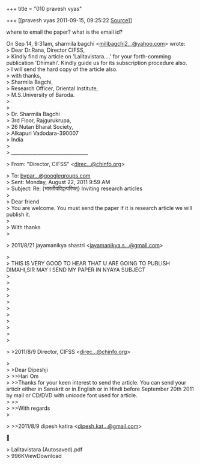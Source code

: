 +++
title = "010 pravesh vyas"

+++
[[pravesh vyas	2011-09-15, 09:25:22 [Source](https://groups.google.com/g/bvparishat/c/7mJekriHl6Y)]]



where to email the paper? what is the email id?

On Sep 14, 9:31am, sharmila bagchi \<[milibagchi2...@yahoo.com]()\> wrote:  
\> Dear Dr.Rana, Director CIFSS,  
\> Kindly find my article on 'Lalitavistara....' for your forth-comming publication 'Dhimahi'. Kindly guide us for its subscription procedure also.  
\> I will send the hard copy of the article also.  
\> with thanks,  
\> Sharmila Bagchi,  
\> Research Officer, Oriental Institute,  
\> M.S.University of Baroda.  
\>  
\>   
\> Dr. Sharmila Bagchi  
\> 3rd Floor, Rajgurukrupa,  
\> 26 Nutan Bharat Society,  
\> Alkapuri Vadodara-390007  
\> India  
\>  
\> \_\_\_\_\_\_\_\_\_\_\_\_\_\_\_\_\_\_\_\_\_\_\_\_\_\_\_\_\_\_\_\_  

\> From: "Director, CIFSS" \<[direc...@chinfo.org]()\>

  
\> To: [bvpar...@googlegroups.com]()  
\> Sent: Monday, August 22, 2011 9:59 AM  
\> Subject: Re: {भारतीयविद्वत्परिषत्} Inviting research articles  
\>  
\> Dear friend  
\> You are welcome. You must send the paper if it is research article we will publish it.  
\>   
\> With thanks  
\>  

\> 2011/8/21 jayamanikya shastri \<[jayamanikya.s...@gmail.com]()\>

  
\>  
\> THIS IS VERY GOOD TO HEAR THAT U ARE GOING TO PUBLISH DIMAHI,SIR MAY I SEND MY PAPER IN NYAYA SUBJECT  
\>  
\>  
\>  
\>  
\>  
\>  
\>  
\>  
\>  
\>  
\>  

\> \>2011/8/9 Director, CIFSS \<[direc...@chinfo.org]()\>

  
\>  
\> \>Dear Dipeshji  
\> \>\>Hari Om  
\> \>\>Thanks for your keen interest to send the article. You can send your articlr either in Sanskrit or in English or in Hindi before September 20th 2011 by mail or CD/DVD with unicode font used for article.  
\> \>\>  
\> \>\>With regards  
\>  

\> \>\>2011/8/9 dipesh katira \<[dipesh.kat...@gmail.com]()\>



\> Lalitavistara (Autosaved).pdf  
\> 996KViewDownload

